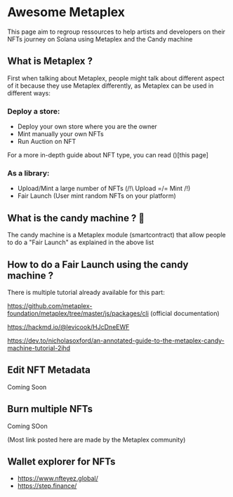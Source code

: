 # Awesome Metaplex

This page aim to regroup ressources to help artists and developers on their NFTs journey on Solana using Metaplex and the Candy machine

## What is Metaplex ?

First when talking about Metaplex, people might talk about different aspect of it because they use Metaplex differently, as Metaplex can be used in different ways:

### **Deploy a store**:
- Deploy your own store where you are the owner
- Mint manually your own NFTs
- Run Auction on NFT

For a more in-depth guide about NFT type, you can read ()[this page]

### **As a library**:
- Upload/Mint a large number of NFTs (/!\ Upload =/= Mint /!\)
- Fair Launch (User mint random NFTs on your platform)

## What is the candy machine ? 🍬

The candy machine is a Metaplex module (smartcontract) that allow people to do a "Fair Launch" as explained in the above list 

## How to do a Fair Launch using the candy machine ?
There is multiple tutorial already available for this part:

https://github.com/metaplex-foundation/metaplex/tree/master/js/packages/cli (official documentation)

https://hackmd.io/@levicook/HJcDneEWF 

https://dev.to/nicholasoxford/an-annotated-guide-to-the-metaplex-candy-machine-tutorial-2ihd





## Edit NFT Metadata
Coming Soon
## Burn multiple NFTs
Coming SOon


(Most link posted here are made by the Metaplex community)


## Wallet explorer for NFTs
 - https://www.nfteyez.global/
 - https://step.finance/
